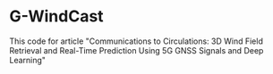 # G-WindCast
This code for article "Communications to Circulations: 3D Wind Field Retrieval and Real-Time Prediction Using 5G GNSS Signals and Deep Learning"
